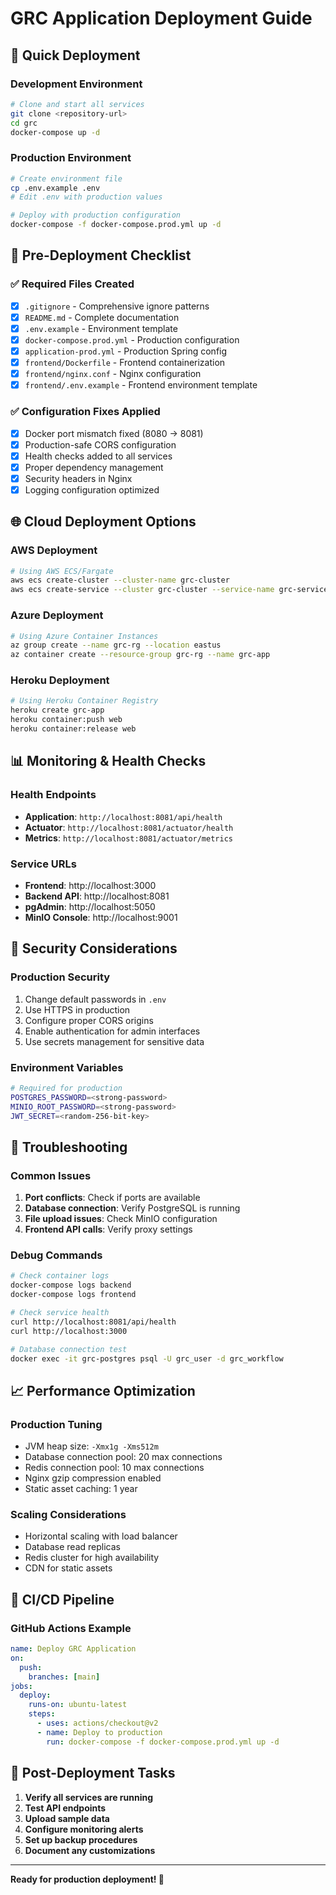 # GRC Application Deployment Guide

## 🚀 Quick Deployment

### Development Environment
```bash
# Clone and start all services
git clone <repository-url>
cd grc
docker-compose up -d
```

### Production Environment
```bash
# Create environment file
cp .env.example .env
# Edit .env with production values

# Deploy with production configuration
docker-compose -f docker-compose.prod.yml up -d
```

## 🔧 Pre-Deployment Checklist

### ✅ Required Files Created
- [x] `.gitignore` - Comprehensive ignore patterns
- [x] `README.md` - Complete documentation
- [x] `.env.example` - Environment template
- [x] `docker-compose.prod.yml` - Production configuration
- [x] `application-prod.yml` - Production Spring config
- [x] `frontend/Dockerfile` - Frontend containerization
- [x] `frontend/nginx.conf` - Nginx configuration
- [x] `frontend/.env.example` - Frontend environment template

### ✅ Configuration Fixes Applied
- [x] Docker port mismatch fixed (8080 → 8081)
- [x] Production-safe CORS configuration
- [x] Health checks added to all services
- [x] Proper dependency management
- [x] Security headers in Nginx
- [x] Logging configuration optimized

## 🌐 Cloud Deployment Options

### AWS Deployment
```bash
# Using AWS ECS/Fargate
aws ecs create-cluster --cluster-name grc-cluster
aws ecs create-service --cluster grc-cluster --service-name grc-service
```

### Azure Deployment
```bash
# Using Azure Container Instances
az group create --name grc-rg --location eastus
az container create --resource-group grc-rg --name grc-app
```

### Heroku Deployment
```bash
# Using Heroku Container Registry
heroku create grc-app
heroku container:push web
heroku container:release web
```

## 📊 Monitoring & Health Checks

### Health Endpoints
- **Application**: `http://localhost:8081/api/health`
- **Actuator**: `http://localhost:8081/actuator/health`
- **Metrics**: `http://localhost:8081/actuator/metrics`

### Service URLs
- **Frontend**: http://localhost:3000
- **Backend API**: http://localhost:8081
- **pgAdmin**: http://localhost:5050
- **MinIO Console**: http://localhost:9001

## 🔐 Security Considerations

### Production Security
1. Change default passwords in `.env`
2. Use HTTPS in production
3. Configure proper CORS origins
4. Enable authentication for admin interfaces
5. Use secrets management for sensitive data

### Environment Variables
```bash
# Required for production
POSTGRES_PASSWORD=<strong-password>
MINIO_ROOT_PASSWORD=<strong-password>
JWT_SECRET=<random-256-bit-key>
```

## 🐛 Troubleshooting

### Common Issues
1. **Port conflicts**: Check if ports are available
2. **Database connection**: Verify PostgreSQL is running
3. **File upload issues**: Check MinIO configuration
4. **Frontend API calls**: Verify proxy settings

### Debug Commands
```bash
# Check container logs
docker-compose logs backend
docker-compose logs frontend

# Check service health
curl http://localhost:8081/api/health
curl http://localhost:3000

# Database connection test
docker exec -it grc-postgres psql -U grc_user -d grc_workflow
```

## 📈 Performance Optimization

### Production Tuning
- JVM heap size: `-Xmx1g -Xms512m`
- Database connection pool: 20 max connections
- Redis connection pool: 10 max connections
- Nginx gzip compression enabled
- Static asset caching: 1 year

### Scaling Considerations
- Horizontal scaling with load balancer
- Database read replicas
- Redis cluster for high availability
- CDN for static assets

## 🔄 CI/CD Pipeline

### GitHub Actions Example
```yaml
name: Deploy GRC Application
on:
  push:
    branches: [main]
jobs:
  deploy:
    runs-on: ubuntu-latest
    steps:
      - uses: actions/checkout@v2
      - name: Deploy to production
        run: docker-compose -f docker-compose.prod.yml up -d
```

## 📝 Post-Deployment Tasks

1. **Verify all services are running**
2. **Test API endpoints**
3. **Upload sample data**
4. **Configure monitoring alerts**
5. **Set up backup procedures**
6. **Document any customizations**

---

**Ready for production deployment! 🎉**
